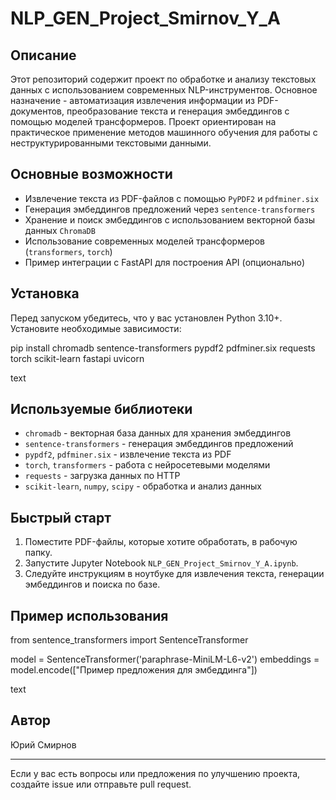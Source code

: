 # NLP_GEN_Project_Smirnov_Y_A

## Описание

Этот репозиторий содержит проект по обработке и анализу текстовых данных с использованием современных NLP-инструментов. Основное назначение - автоматизация извлечения информации из PDF-документов, преобразование текста и генерация эмбеддингов с помощью моделей трансформеров. Проект ориентирован на практическое применение методов машинного обучения для работы с неструктурированными текстовыми данными.

## Основные возможности

- Извлечение текста из PDF-файлов с помощью `PyPDF2` и `pdfminer.six`
- Генерация эмбеддингов предложений через `sentence-transformers`
- Хранение и поиск эмбеддингов с использованием векторной базы данных `ChromaDB`
- Использование современных моделей трансформеров (`transformers`, `torch`)
- Пример интеграции с FastAPI для построения API (опционально)

## Установка

Перед запуском убедитесь, что у вас установлен Python 3.10+.
Установите необходимые зависимости:

pip install chromadb sentence-transformers pypdf2 pdfminer.six requests torch scikit-learn fastapi uvicorn

text

## Используемые библиотеки

- `chromadb` - векторная база данных для хранения эмбеддингов
- `sentence-transformers` - генерация эмбеддингов предложений
- `pypdf2`, `pdfminer.six` - извлечение текста из PDF
- `torch`, `transformers` - работа с нейросетевыми моделями
- `requests` - загрузка данных по HTTP
- `scikit-learn`, `numpy`, `scipy` - обработка и анализ данных

## Быстрый старт

1. Поместите PDF-файлы, которые хотите обработать, в рабочую папку.
2. Запустите Jupyter Notebook `NLP_GEN_Project_Smirnov_Y_A.ipynb`.
3. Следуйте инструкциям в ноутбуке для извлечения текста, генерации эмбеддингов и поиска по базе.

## Пример использования

from sentence_transformers import SentenceTransformer

model = SentenceTransformer('paraphrase-MiniLM-L6-v2')
embeddings = model.encode(["Пример предложения для эмбеддинга"])

text

## Автор

Юрий Смирнов

---

Если у вас есть вопросы или предложения по улучшению проекта, создайте issue или отправьте pull request.
